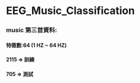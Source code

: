# EEG_Music_Classification



### music 第三首資料:
#### 特徵數:64  (1 HZ ~ 64 HZ)
#### 2115 => 訓練
#### 705 => 測試









